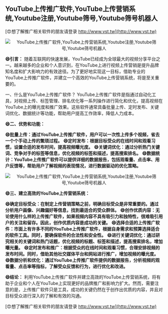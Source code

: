## **YouTube上传推广软件,YouTube上传营销系统,Youtube注册,Youtube筛号,Youtube筛号机器人**

[😍想了解推广相关软件的朋友请登录 http://www.vst.tw](http://www.vst.tw)

 <center><img src="https://vst.tw/MP4/tuiguang/png/4.png" alt="YouTube上传推广软件,YouTube上传营销系统,Youtube注册,Youtube筛号,Youtube筛号机器人"></center>

**😄引言：**
随着互联网的快速发展，YouTube已经成为全球最大的视频分享平台之一。越来越多的企业和个人意识到，在YouTube上进行视频上传营销是提升品牌知名度和扩大影响力的有效途径。为了更好地实现这一目标，借助专业的YouTube上传推广软件，并建立一个高效的YouTube上传营销系统，将是至关重要的。

一、什么是YouTube上传推广软件？
YouTube上传推广软件是指通过自动化工具，对视频上传、标签管理、排名优化等一系列操作进行简化和优化，提高视频在YouTube上的曝光度和推广效果。这些软件通常具备批量上传、定时发布、关键词优化、数据统计等功能，帮助用户提高工作效率，降低人力成本。

**😄二、优势和功能：**

**😄批量上传：通过YouTube上传推广软件，用户可以一次性上传多个视频，省去一个个手动上传的繁琐过程。**
**😄定时发布：根据目标受众的在线时间和观看习惯，设置合适的发布时间，提高视频曝光度。**
**😄关键词优化：通过分析热门关键词、竞争对手的标签等信息，优化视频的标签和描述，提高搜索排名。**
**😄数据统计：YouTube上传推广软件可以提供详细的数据报告，包括观看量、点击率、用户反馈等，帮助用户了解视频的表现情况，进行数据驱动的优化策略。**

 <center><img src="https://vst.tw/MP4/tuiguang/png/0.png" alt="YouTube上传推广软件,YouTube上传营销系统,Youtube注册,Youtube筛号,Youtube筛号机器人"></center>

**😄三、建立高效的YouTube上传营销系统：**

**😄确定目标受众：在制定上传营销策略之前，明确目标受众是非常重要的。通过分析用户画像、兴趣偏好等信息，找到最适合的受众群体。**
**😄创作优质内容：无论使用什么样的上传推广软件，如果视频内容不具有吸引力和独特性，很难吸引用户的关注和留存。因此，创作优质内容是成功的关键。**
**😄选择合适的上传推广软件：市面上有许多不同的YouTube上传推广软件，根据自身需求和预算选择适合的软件工具。同时，要确保软件的合法性和安全性。**
**😄进行关键词优化：通过研究相关的关键词和热门话题，优化视频的标题、标签和描述，提高搜索排名，增加曝光量。**
**😄定时发布和推广：根据受众的在线时间和观看习惯，合理安排视频的发布时间。同时，借助其他社交媒体平台和网站进行推广，增加视频的曝光度。**
**😄数据分析和优化：通过YouTube上传推广软件提供的数据报告，分析视频的观看量、点击率等指标，了解受众反馈和行为，进行优化和改进。**

**😄结论：**
利用YouTube上传推广软件并建立高效的YouTube上传营销系统，将有助于企业和个人在YouTube上实现更好的品牌推广和影响力扩大。然而，需要注意的是，上传推广软件只是工具，成功的关键仍然在于创作出优质的内容，并且对目标受众进行深入的了解和有效的沟通。

[😍想了解推广相关软件的朋友请登录 http://www.vst.tw](http://www.vst.tw)



